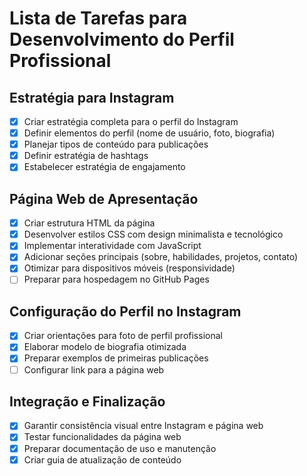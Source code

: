 # Lista de Tarefas para Desenvolvimento do Perfil Profissional

## Estratégia para Instagram
- [x] Criar estratégia completa para o perfil do Instagram
- [x] Definir elementos do perfil (nome de usuário, foto, biografia)
- [x] Planejar tipos de conteúdo para publicações
- [x] Definir estratégia de hashtags
- [x] Estabelecer estratégia de engajamento

## Página Web de Apresentação
- [x] Criar estrutura HTML da página
- [x] Desenvolver estilos CSS com design minimalista e tecnológico
- [x] Implementar interatividade com JavaScript
- [x] Adicionar seções principais (sobre, habilidades, projetos, contato)
- [x] Otimizar para dispositivos móveis (responsividade)
- [ ] Preparar para hospedagem no GitHub Pages

## Configuração do Perfil no Instagram
- [x] Criar orientações para foto de perfil profissional
- [x] Elaborar modelo de biografia otimizada
- [x] Preparar exemplos de primeiras publicações
- [ ] Configurar link para a página web

## Integração e Finalização
- [x] Garantir consistência visual entre Instagram e página web
- [x] Testar funcionalidades da página web
- [x] Preparar documentação de uso e manutenção
- [x] Criar guia de atualização de conteúdo
